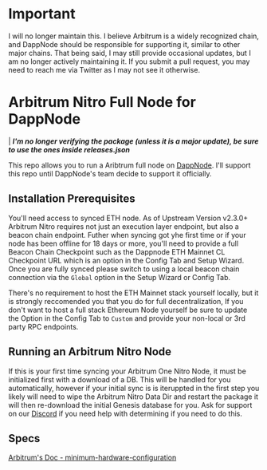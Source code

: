 # Important
I will no longer maintain this. I believe Arbitrum is a widely recognized chain, and DappNode should be responsible for supporting it, similar to other major chains. That being said, I may still provide occasional updates, but I am no longer actively maintaining it. If you submit a pull request, you may need to reach me via Twitter as I may not see it otherwise.

# Arbitrum Nitro Full Node for DappNode
| ***I'm no longer verifying the package (unless it is a major update), be sure to use the ones inside releases.json***

This repo allows you to run a Aribtrum full node on [DappNode](https://twitter.com/dappnode). I'll support this repo until DappNode's team decide to support it officially. 

## Installation Prerequisites

You'll need access to synced ETH node.
As of Upstream Version v2.3.0+ Arbitrum Nitro requires not just an execution layer endpoint, but also a beacon chain endpoint.
Futher when syncing got yhe first time or if your node has been offline for 18 days or more, you'll need to provide a full Beacon Chain Checkpoint such as the Dappnode ETH Mainnet CL Checkpoint URL which is an option in the Config Tab and Setup Wizard.  Once you are fully synced please switch to using a local beacon chain connection via the `Global` option in the Setup Wizard or Config Tab.

There's no requirement to host the ETH Mainnet stack yourself locally, but it is strongly reccomended you that you do for full decentralization,
If you don't want to host a full stack Ethereum Node yourself be sure to update the Option in the Config Tab to `Custom` and provide your non-local or 3rd party RPC endpoints.

## Running an Arbitrum Nitro Node

If this is your first time syncing your Arbitrum One Nitro Node, it must be initialized first with a download of a DB.  This will be handled for you automatically, however if your initial sync is is iteruppted in the first step you likely will need to wipe the Arbitrum Nitro Data Dir and restart the package it will then re-download the initial Genesis database for you. Ask for support on our [Discord](https://discord.gg/dappnode) if you need help with determining if you need to do this.

## Specs

[Arbitrum's Doc - minimum-hardware-configuration](https://docs.arbitrum.io/node-running/how-tos/running-a-full-node#minimum-hardware-configuration)